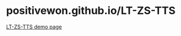# positivewon.github.io/LT-ZS-TTS

<a href="https://positivewon.github.io/F5-TTS">LT-ZS-TTS demo page</a>
